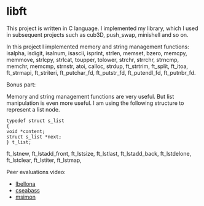 # libft

This project is written in C language. I implemented my library, which I used in subsequent projects such as cub3D, push_swap, minishell and so on.



In this project I implemented memory and string management functions: isalpha, isdigit, isalnum, isascii, isprint, strlen, memset, bzero, memcpy, memmove, strlcpy, strlcat, toupper, tolower, strchr, strrchr, strncmp, memchr, memcmp, strnstr, atoi, calloc, strdup, 
ft_strtrim, ft_split, ft_itoa, ft_strmapi, ft_striteri, ft_putchar_fd, ft_putstr_fd, ft_putendl_fd, ft_putnbr_fd.

Bonus part:

Memory and string management functions are very useful. But list manipulation is even more useful.
I am using the following structure to represent a list node.

```
typedef struct s_list
{
void *content;
struct s_list *next;
} t_list;
```

ft_lstnew, ft_lstadd_front, ft_lstsize, ft_lstlast, ft_lstadd_back, ft_lstdelone, ft_lstclear, ft_lstiter, ft_lstmap, 



Peer evaluations video:
 - [lbellona](https://disk.yandex.ru/d/ErLayepS1f2e7A)
 - [cseabass](https://cloud.mail.ru/public/8QCi/u1nH5jje6)
 - [msimon](https://disk.yandex.ru/i/1q7VQIJhotAqOg)
